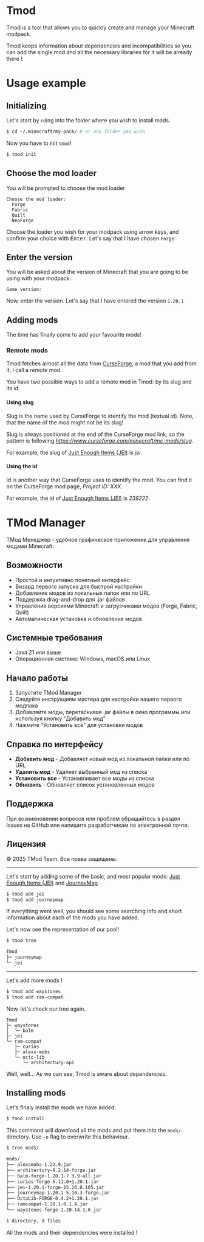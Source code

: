 # Tmod

Tmod is a tool that allows you to quickly create and manage your Minecraft modpack.

Tmod keeps information about dependencies and incompatibilities so you can add the single mod and all the necessary libraries for it will be already there !

# Usage example

## Initializing
Let's start by `cd`ing into the folder where you wish to install mods.

```sh
$ cd ~/.minecraft/my-pack/ # or any folder you wish
```

Now you have to init `tmod`!

```sh
$ tmod init
```

## Choose the mod loader
You will be prompted to choose the mod loader

```
Choose the mod loader:
  Forge
  Fabric
  Quilt
  NeoForge
```

Choose the loader you wish for your modpack using arrow keys, and confirm your choice with <kbd>Enter</kbd>. Let's say that I have chosen `Forge`

## Enter the version
You will be asked about the version of Minecraft that you are going to be using with your modpack.

`Game version:`

Now, enter the version. Let's say that I have entered the version `1.20.1`

## Adding mods

The time has finally come to add your favourite mods!

### Remote mods

Tmod fetches almost all the data from [CurseForge](https://www.curseforge.com/), a mod that you add from it, I call a _remote_ mod.

You have two possible ways to add a remote mod in Tmod: by its slug and its id.

#### Using slug

Slug is the name used by CurseForge to identify the mod (textual id). Note, that the name of the mod might not be its slug!

Slug is always positioned at the end of the CurseForge mod link, so the pattern is following _https://www.curseforge.com/minecraft/mc-mods/slug_.

For example, the slug of [Just Enough Items (JEI)](https://www.curseforge.com/minecraft/mc-mods/jei) is _jei_.

#### Using the id

Id is another way that CurseForge uses to identify the mod. You can find it on the CurseForge mod page, _Project ID: XXX_.

For example, the id of [Just Enough Items (JEI)](https://www.curseforge.com/minecraft/mc-mods/jei) is _238222_.
# TMod Manager

ТМод Менеджер - удобное графическое приложение для управления модами Minecraft.

## Возможности

- Простой и интуитивно понятный интерфейс
- Визард первого запуска для быстрой настройки
- Добавление модов из локальных папок или по URL
- Поддержка drag-and-drop для .jar файлов
- Управление версиями Minecraft и загрузчиками модов (Forge, Fabric, Quilt)
- Автоматическая установка и обновление модов

## Системные требования

- Java 21 или выше
- Операционная система: Windows, macOS или Linux

## Начало работы

1. Запустите TMod Manager
2. Следуйте инструкциям мастера для настройки вашего первого модпака
3. Добавляйте моды, перетаскивая .jar файлы в окно программы или используя кнопку "Добавить мод"
4. Нажмите "Установить все" для установки модов

## Справка по интерфейсу

- **Добавить мод** - Добавляет новый мод из локальной папки или по URL
- **Удалить мод** - Удаляет выбранный мод из списка
- **Установить все** - Устанавливает все моды из списка
- **Обновить** - Обновляет список установленных модов

## Поддержка

При возникновении вопросов или проблем обращайтесь в раздел Issues на GitHub или напишите разработчикам по электронной почте.

## Лицензия

© 2025 TMod Team. Все права защищены.
***

Let's start by adding some of the basic, and most popular mods: [Just Enough Items (JEI)](https://www.curseforge.com/minecraft/mc-mods/jei) and [JourneyMap](https://www.curseforge.com/minecraft/mc-mods/journeymap).

```sh
$ tmod add jei
$ tmod add journeymap
```

If everything went well, you should see some searching info and short information about each of the mods you have added.

Let's now see the representation of our pool!

```sh
$ tmod tree

Tmod
├─ journeymap
└─ jei
```

***

Let's add more mods !

```sh
$ tmod add waystones
$ tmod add ram-compat
```

Now, let's check our tree again.

```
Tmod
├─ waystones
│  └─ balm
├─ jei
└─ ram-compat
   ├─ curios
   ├─ alexs-mobs
   └─ octo-lib
      └─ architectury-api
```

Well, well... As we can see, Tmod is aware about dependencies.

## Installing mods
Let's finaly install the mods we have added.

```sh
$ tmod install
```

This command will download all the mods and put them into the `mods/` directory. Use `-o` flag to overwrite this behaviour.

```sh
$ tree mods/

mods/
├── alexsmobs-1.22.9.jar
├── architectury-9.2.14-forge.jar
├── balm-forge-1.20.1-7.3.9-all.jar
├── curios-forge-5.11.0+1.20.1.jar
├── jei-1.20.1-forge-15.20.0.105.jar
├── journeymap-1.20.1-5.10.3-forge.jar
├── OctoLib-FORGE-0.4.2+1.20.1.jar
├── ramcompat-1.20.1-0.1.4.jar
└── waystones-forge-1.20-14.1.6.jar

1 directory, 9 files
```

All the mods and their dependencies were installed !
